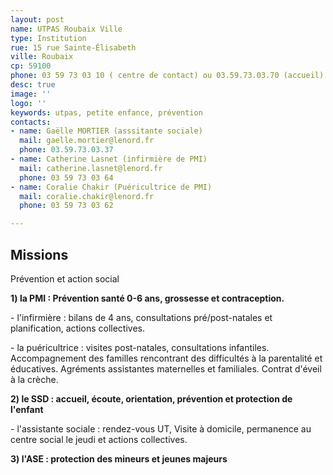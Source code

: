 ```yaml
---
layout: post
name: UTPAS Roubaix Ville
type: Institution
rue: 15 rue Sainte-Élisabeth
ville: Roubaix
cp: 59100
phone: 03 59 73 03 10 ( centre de contact) ou 03.59.73.03.70 (accueil)
desc: true
image: ''
logo: ''
keywords: utpas, petite enfance, prévention
contacts:
- name: Gaëlle MORTIER (asssitante sociale)
  mail: gaelle.mortier@lenord.fr
  phone: 03.59.73.03.37
- name: Catherine Lasnet (infirmière de PMI)
  mail: catherine.lasnet@lenord.fr
  phone: 03 59 73 03 64
- name: Coralie Chakir (Puéricultrice de PMI)
  mail: coralie.chakir@lenord.fr
  phone: 03 59 73 03 62

---
```

## Missions

Prévention et action social

**1) la PMI : Prévention santé 0-6 ans, grossesse et contraception.**

\- l'infirmière : bilans de 4 ans, consultations pré/post-natales et planification, actions collectives.

\- la puéricultrice : visites post-natales, consultations infantiles. Accompagnement des familles rencontrant des difficultés à la parentalité et éducatives. Agréments assistantes maternelles et familiales. Contrat d'éveil à la crèche. 

**2) le SSD : accueil, écoute, orientation, prévention et protection de l'enfant**

\- l'assistante sociale : rendez-vous UT, Visite à domicile, permanence au centre social le jeudi et actions collectives.

**3) l'ASE : protection des mineurs et jeunes majeurs**